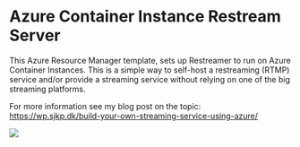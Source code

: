 # Azure Container Instance Restream Server
This Azure Resource Manager template, sets up Restreamer to run on Azure Container Instances. This is a simple way to self-host a restreaming (RTMP) service and/or provide a streaming service without relying on one of the big streaming platforms. 

For more information see my blog post on the topic: https://wp.sjkp.dk/build-your-own-streaming-service-using-azure/

<a href="https://portal.azure.com/#create/Microsoft.Template/uri/https%3A%2F%2Fraw.githubusercontent.com%2Fsjkp%2Fazure-arm-aci-restreamer%2Fmaster%2Fazuredeploy.json" target="_blank"><img src="http://azuredeploy.net/deploybutton.png"/></a>